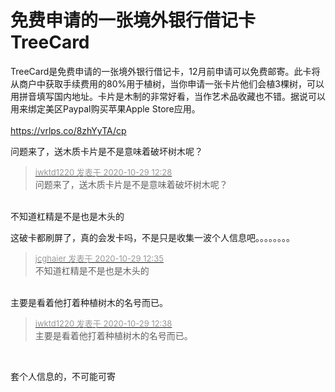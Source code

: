 # 免费申请的一张境外银行借记卡TreeCard


TreeCard是免费申请的一张境外银行借记卡，12月前申请可以免费邮寄。此卡将从商户中获取手续费用的80%用于植树，当你申请一张卡片他们会植3棵树，可以用拼音填写国内地址。卡片是木制的非常好看，当作艺术品收藏也不错。据说可以用来绑定美区Paypal购买苹果Apple Store应用。<br />
<br />
https://vrlps.co/8zhYyTA/cp

问题来了，送木质卡片是不是意味着破坏树木呢？

<div class="quote"><blockquote><font size="2"><a href="https://www.hostloc.com/forum.php?mod=redirect&amp;goto=findpost&amp;pid=9368696&amp;ptid=759762" target="_blank"><font color="#999999">iwktd1220 发表于 2020-10-29 12:28</font></a></font><br />
问题来了，送木质卡片是不是意味着破坏树木呢？</blockquote></div><br />
不知道杠精是不是也是木头的

这破卡都刷屏了，真的会发卡吗，不是只是收集一波个人信息吧。。。。。。。。

<div class="quote"><blockquote><font size="2"><a href="https://www.hostloc.com/forum.php?mod=redirect&amp;goto=findpost&amp;pid=9368719&amp;ptid=759762" target="_blank"><font color="#999999">jcghaier 发表于 2020-10-29 12:35</font></a></font><br />
不知道杠精是不是也是木头的</blockquote></div><br />
主要是看着他打着种植树木的名号而已。

<div class="quote"><blockquote><font size="2"><a href="https://www.hostloc.com/forum.php?mod=redirect&amp;goto=findpost&amp;pid=9368730&amp;ptid=759762" target="_blank"><font color="#999999">iwktd1220 发表于 2020-10-29 12:38</font></a></font><br />
主要是看着他打着种植树木的名号而已。</blockquote></div><br />
<img src="static/image/smiley/default/lol.gif" smilieid="12" border="0" alt="" />

套个人信息的，不可能可寄
